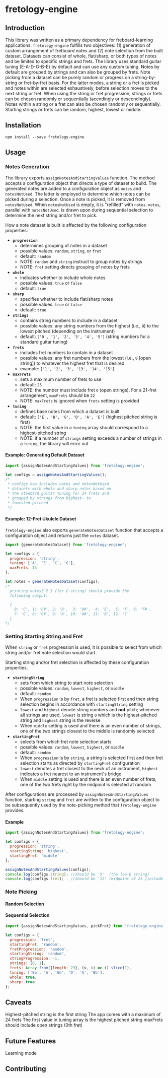 # fretology-engine

## Introduction

This library was written as a primary dependency for freboard-learning applications.
`fretology-engine` fulfills two objectives: (1) generation of custom arrangement of 
fretboard notes and (2) note selection from the built dataset.  Datasets can consist
of whole, flat/sharp, or both types of notes and be limited to specific strings and 
frets.  The library uses standard guitar tuning (E-A-D-G-B-E) by default and can use 
any custom tuning.  Notes by default are grouped by strings and can also be grouped 
by frets.  Note picking from a dataset can be purely random or progress on a 
string-by-string or fret-by-fret basis.  For the latter modes, a string or a fret is 
picked and notes within are selected exhaustively, before selection moves to the next 
string or fret.  When using the string or fret progression, strings or frets can be 
chosen randomly or sequentially (acendingly or descendingly).  Notes within a string
or a fret can also be chosen randomly or sequentially.  Starting strings or frets
can be random, highest, lowest or middle.

## Installation

```
npm install --save fretology-engine
```

## Usage

### Notes Generation

The library exports `assignNotesAndStartingValues` function.  The method accepts a
configuration object that directs a type of dataset to build.  The generated notes
are added to a configuration object as `notes` and `notesNotUsed`.  The latter is
employed to determine which notes can be picked during a selection.  Once a note is
picked, it is removed from `notesNotUsed`.  When `notesNotUsed` is empty, it is
"refilled" with `notes`.  `notes`, parallel with `notesNotUsed`, is drawn upon during
sequential selection to determine the next string and/or fret to pick.

How a note dataset is built is affected by the following configuration properties:

* **`progression`**
  * determines grouping of notes in a dataset
  * possible values: `random`, `string`, or `fret`
  * default: `random`
  * NOTE: `random` and `string` instruct to group notes by strings
  * NOTE: `fret` setting directs grouping of notes by frets
* **`whole`**
  * indicates whether to include whole notes
  * possible values: `true` or `false`
  * default: `true`
* **`sharp`**
  * specifies whether to include flat/sharp notes
  * possible values: `true` or `false`
  * default: `true`
* **`strings`**
  * contains string numbers to include in a dataset
  * possible values: any string numbers from the highest (i.e., `0`) to the lowest
    pitched (depending on the instrument)
  * default: `['0', '1', '2', '3', '4', '5']` (string numbers for a 
    standard guitar tuning)
* **`frets`**
  * includes fret numbers to contain in a dataset
  * possible values: any fret numbers from the lowest (i.e., `0` [open string]) to
    whatever the highest fret that is desired
  * example: `['1', '2', '3', '13', '14', '15']`
* **`maxFrets`**
  * sets a maximum number of frets to use
  * default: `25`
  * NOTE: the number must include fret `0` (open strings).  For a 21-fret arrangement,
    `maxFrets` should be `22`
  * NOTE: `maxFrets` is ignored when `frets` setting is provided
* **`tuning`**
  * defines base notes from which a dataset is built
  * default: `['E', 'B', 'G', 'D', 'A', 'E']` (highest pitched string is 
    first)  
  * NOTE: the first value in a `tuning` array should correspond to a highest-pitched
    string
  * NOTE: if a number of `strings` setting exceeds a number of strings in a `tuning`,
    the library will error out
    
#### Example: Generating Default Dataset

```javascript
import {assignNotesAndStartingValues} from 'fretology-engine';

let configs = assignNotesAndStartingValues();
/* 
 * configs now includes notes and notesNotUsed
 * datasets with whole and sharp notes based on
 * the standard guitar tuning for 24 frets and
 * grouped by strings from highest- to 
 * lowested-pitched
 */
```

#### Example: 12-Fret Ukulele Dataset

`fretology-engine` also exports `generateNotesDataset` function that accepts a
configuration object and returns just the `notes` dataset.

```javascript
import {generateNotesDataset} from 'fretology-engine';

let configs = {
  progression: 'string', 
  tuning: ['A', 'E', 'C', 'G'], 
  maxFrets: 13
};

let notes = generateNotesDataset(configs);
/*
  printing notes['2'] (for C-string) should provide the
  following output:

  {
    0: 'C', 1: 'C#', 2: 'D',  3: 'D#',  4: 'E',  5: 'F', 6: 'F#', 
    7: 'G', 8: 'G#', 9: 'A', 10: 'A#', 11: 'B', 12: 'C'
  }
*/
```

### Setting Starting String and Fret

When `string` or `fret` progression is used, it is possible to select from
which string and/or fret note selection would start.

Starting string and/or fret selection is affected by these configuration
properties.  

* **`startingString`**
  * sets from which string to start note selection
  * possible values: `random`, `lowest`, `highest`, or `middle`
  * default: `random`
  * When `progression` is by `fret`, a fret is selected first and then
    string selection begins in accordance with `startingString` setting
  * `lowest` and `highest` denote string numbers and **not** pitch; whenever
    all strings are used, `lowest` is string `0` which is the highest-pitched
    string and `highest` string is the reverse
  * When `middle` setting is used and there is an even number of strings,
    one of the two strings closest to the middle is randomly selected
* **`startingFret`**
  * selects from which fret note selection starts
  * possible values: `random`, `lowest`, `highest`, or `middle`
  * default: `random`
  * When `progression` is by `string`, a string is selected first and then
    fret selection starts as directed by `startingFret` configuration
  * `lowest` denotes a fret closest to the neck of an instrument, `highest`
    indicates a fret nearest to an instrument's bridge
  * When `middle` setting is used and there is an even number of frets, one
    of the two frets right by the midpoint is selected at random

After configurations are processed by `assignNotesAndStartingValues` function,
starting `string` and `fret` are written to the configuration object to be
subsequently used by the note-picking method that `fretology-engine` provides.

#### Example

```javascript
import {assignNotesAndStartingValues} from 'fretology-engine';

let configs = {
  progression: 'string', 
  startingString: 'highest', 
  startingFret: 'middle'
};

assignNotesAndStartingValues(configs);
console.log(configs.string); //should be '5'  (the low-E string)
console.log(configs.fret);   //should be '12' (midpoint of 25 [include open strings] frets)
```

### Note Picking

#### Random Selection

#### Sequential Selection

```javascript
import {assignNotesAndStartingValues, pickFret} from 'fretology-engine';

let configs = {
  progression: 'fret',
  startingFret: 'random',
  fretProgression: 'random',
  startingString: 'random',
  stringProgression: -1,
  strings: [0, 1],
  frets: Array.from({length: 23}, (v, i) => i).slice(1),
  tuning: ['Bb', 'A', 'Gb', 'D', 'A', 'Bb'],
  whole: true,
  sharp: true
};
```

## Caveats

Highest-pitched string is the first string
The app comes with a maximum of 24 frets
The first value in tuning array is the highest pitched string
maxFrets should include open strings (0th fret)

## Future Features

Learning mode

## Contributing
